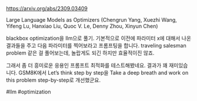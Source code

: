 https://arxiv.org/abs/2309.03409

Large Language Models as Optimizers (Chengrun Yang, Xuezhi Wang, Yifeng Lu, Hanxiao Liu, Quoc V. Le, Denny Zhou, Xinyun Chen)

blackbox optimization을 llm으로 풀기. 기본적으로 이전에 파라미터 x에 대해서 나온 결과들을 주고 다음 파라미터를 찍어보라고 프롬프팅을 합니다. traveling salesman problem 같은 걸 풀어보는데, 놀랍게도 되긴 하지만 효율적이진 않죠.

그래서 좀 더 흥미로운 응용인 프롬프트 최적화를 테스트해봤네요. 결과가 꽤 재미있습니다. GSM8K에서 Let’s think step by step을 Take a deep breath and work on this problem step-by-step로 개선했군요.

#llm #optimization 